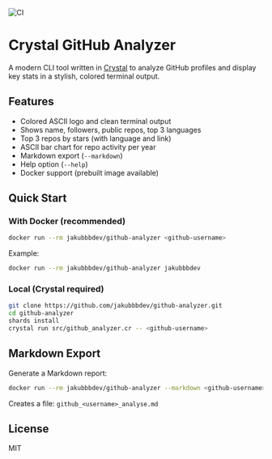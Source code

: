 ![CI](https://github.com/jakubbbdev/github-analyzer/actions/workflows/ci.yml/badge.svg)

# Crystal GitHub Analyzer

A modern CLI tool written in [Crystal](https://crystal-lang.org/) to analyze GitHub profiles and display key stats in a stylish, colored terminal output.

## Features
- Colored ASCII logo and clean terminal output
- Shows name, followers, public repos, top 3 languages
- Top 3 repos by stars (with language and link)
- ASCII bar chart for repo activity per year
- Markdown export (`--markdown`)
- Help option (`--help`)
- Docker support (prebuilt image available)

## Quick Start

### With Docker (recommended)
```sh
docker run --rm jakubbbdev/github-analyzer <github-username>
```
Example:
```sh
docker run --rm jakubbbdev/github-analyzer jakubbbdev
```

### Local (Crystal required)
```sh
git clone https://github.com/jakubbbdev/github-analyzer.git
cd github-analyzer
shards install
crystal run src/github_analyzer.cr -- <github-username>
```

## Markdown Export
Generate a Markdown report:
```sh
docker run --rm jakubbbdev/github-analyzer --markdown <github-username>
```
Creates a file: `github_<username>_analyse.md`

## License
MIT 